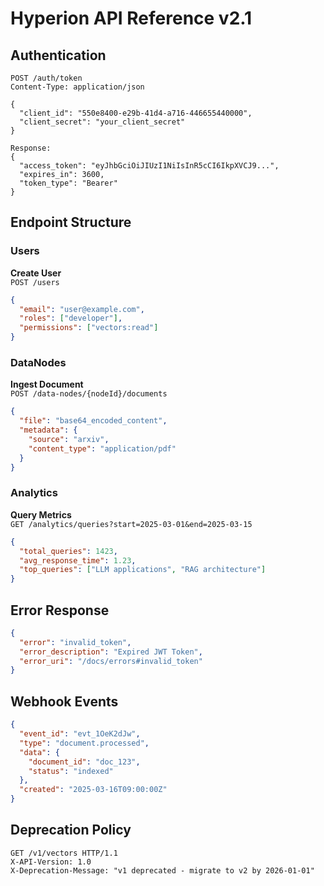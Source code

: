 # Hyperion API Reference v2.1

## Authentication
```http
POST /auth/token
Content-Type: application/json

{
  "client_id": "550e8400-e29b-41d4-a716-446655440000",
  "client_secret": "your_client_secret"
}

Response:
{
  "access_token": "eyJhbGciOiJIUzI1NiIsInR5cCI6IkpXVCJ9...",
  "expires_in": 3600,
  "token_type": "Bearer"
}
```

## Endpoint Structure

### Users
**Create User**  
`POST /users`
```json
{
  "email": "user@example.com",
  "roles": ["developer"],
  "permissions": ["vectors:read"]
}
```

### DataNodes
**Ingest Document**  
`POST /data-nodes/{nodeId}/documents`
```json
{
  "file": "base64_encoded_content",
  "metadata": {
    "source": "arxiv",
    "content_type": "application/pdf"
  }
}
```

### Analytics
**Query Metrics**  
`GET /analytics/queries?start=2025-03-01&end=2025-03-15`
```json
{
  "total_queries": 1423,
  "avg_response_time": 1.23,
  "top_queries": ["LLM applications", "RAG architecture"]
}
```

## Error Response
```json
{
  "error": "invalid_token",
  "error_description": "Expired JWT Token",
  "error_uri": "/docs/errors#invalid_token"
}
```

## Webhook Events
```json
{
  "event_id": "evt_1OeK2dJw",
  "type": "document.processed",
  "data": {
    "document_id": "doc_123",
    "status": "indexed"
  },
  "created": "2025-03-16T09:00:00Z"
}
```

## Deprecation Policy
```http
GET /v1/vectors HTTP/1.1
X-API-Version: 1.0
X-Deprecation-Message: "v1 deprecated - migrate to v2 by 2026-01-01"